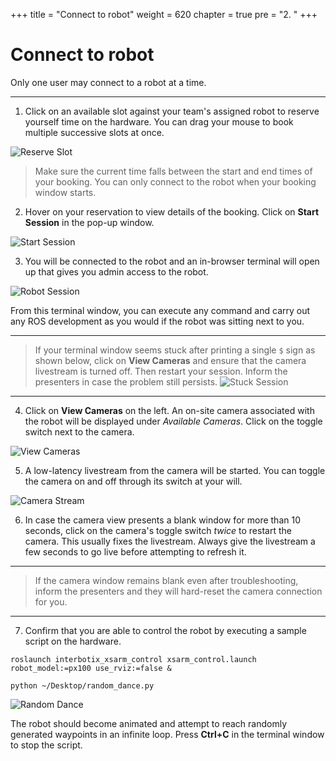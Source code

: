 +++
title = "Connect to robot"
weight = 620
chapter = true
pre = "2. "
+++

# Connect to robot

Only one user may connect to a robot at a time.

---

1. Click on an available slot against your team's assigned robot to reserve yourself time on the hardware. You can drag your mouse to book multiple successive slots at once.

![Reserve Slot](/reserve-slot.png?classes=border)

> Make sure the current time falls between the start and end times of your booking. You can only connect to the robot when your booking window starts.

2. Hover on your reservation to view details of the booking. Click on **Start Session** in the pop-up window.

![Start Session](/start-session.png?classes=border)

3. You will be connected to the robot and an in-browser terminal will open up that gives you admin access to the robot.

![Robot Session](/robot-session.png?classes=border)

From this terminal window, you can execute any command and carry out any ROS development as you would if the robot was sitting next to you.

---

> If your terminal window seems stuck after printing a single `$` sign as shown below, click on **View Cameras** and ensure that the camera livestream is turned off. Then restart your session. Inform the presenters in case the problem still persists.
> ![Stuck Session](/stuck-session.png?classes=border)

---

4. Click on **View Cameras** on the left. An on-site camera associated with the robot will be displayed under _Available Cameras_. Click on the toggle switch next to the camera.

![View Cameras](/view-cameras.png?classes=border)

5. A low-latency livestream from the camera will be started. You can toggle the camera on and off through its switch at your will.

![Camera Stream](/camera-stream.png?classes=border)

6. In case the camera view presents a blank window for more than 10 seconds, click on the camera's toggle switch _twice_ to restart the camera. This usually fixes the livestream. Always give the livestream a few seconds to go live before attempting to refresh it.

---

> If the camera window remains blank even after troubleshooting, inform the presenters and they will hard-reset the camera connection for you.

---

7. Confirm that you are able to control the robot by executing a sample script on the hardware.

```
roslaunch interbotix_xsarm_control xsarm_control.launch robot_model:=px100 use_rviz:=false &

python ~/Desktop/random_dance.py
```

![Random Dance](/random-dance.gif?classes=border)

The robot should become animated and attempt to reach randomly generated waypoints in an infinite loop. Press **Ctrl+C** in the terminal window to stop the script.
